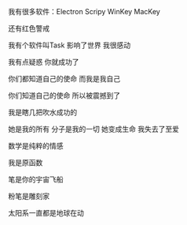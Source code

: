 我有很多软件：Electron Scripy WinKey MacKey 

还有红色警戒

我有个软件叫Task 影响了世界 我很感动

我有点疑惑 你就成功了

你们都知道自己的使命 而我是我自己

你们知道自己的使命 所以被震撼到了

我是瞎几把吹水成功的

她是我的所有 分子是我的一切 她变成生命 我失去了至爱

数学是纯粹的情感

我是原函数

笔是你的宇宙飞船

粉笔是雕刻家

太阳系一直都是地球在动